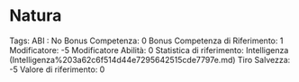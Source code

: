 # Natura

Tags: ABI
: No
Bonus Competenza: 0
Bonus Competenza di Riferimento: 1
Modificatore: -5
Modificatore  Abilità: 0
Statistica di riferimento: Intelligenza (Intelligenza%203a62c6f514d44e7295642515cde7797e.md)
Tiro Salvezza: -5
Valore di riferimento: 0